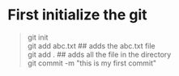 # First initialize the git
> git init     
> git add abc.txt ## adds the abc.txt file     
> git add . ## adds all the file in the directory    
> git commit -m "this is my first commit"     




